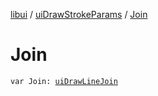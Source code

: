 [libui](../README.md) / [uiDrawStrokeParams](README.md) / [Join](-join.md)

# Join

`var Join: `[`uiDrawLineJoin`](../ui-draw-line-join.md)